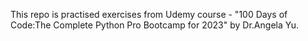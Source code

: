 This repo is practised exercises from Udemy course - "100 Days of Code:The Complete Python Pro Bootcamp for 2023" by Dr.Angela Yu.